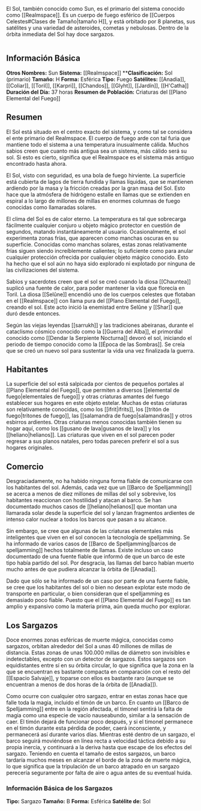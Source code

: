 El Sol, también conocido como Sun, es el primario del sistema conocido como [[Realmspace]]. Es un cuerpo de fuego esférico de [[Cuerpos Celestes#Clases de Tamaño|tamaño H]], y está orbitado por 8 planetas, sus satélites y una variedad de asteroides, cometas y nebulosas. Dentro de la órbita inmediata del Sol hay doce sargazos.

```toc
```

## Información Básica
**Otros Nombres:** Sun
**Sistema:** [[Realmspace]]
****Clasificación:** Sol (primario)
**Tamaño:** H
**Forma:** Esférica
**Tipo:** Fuego
**Satélites:** [[Anadia]], [[Coliar]], [[Toril]], [[Karpri]], [[Chandos]], [[Glyht]], [[Jardín]], [[H'Catha]]
**Duración del Día:** 37 horas
**Resumen de Población:** Criaturas del [[Plano Elemental del Fuego]]

## Resumen
El Sol está situado en el centro exacto del sistema, y como tal se considera el ente primario del Realmspace. El cuerpo de fuego arde con tal furia que mantiene todo el sistema a una temperatura inusualmente cálida. Muchos sabios creen que cuanto más antigua sea un sistema, más cálido será su sol. Si esto es cierto, significa que el Realmspace es el sistema más antiguo encontrado hasta ahora.

El Sol, visto con seguridad, es una bola de fuego hirviente. La superficie está cubierta de lagos de tierra fundida y llamas líquidas, que se mantienen ardiendo por la masa y la fricción creadas por la gran masa del Sol. Esto hace que la atmósfera de hidrógeno estalle en llamas que se extienden en espiral a lo largo de millones de millas en enormes columnas de fuego conocidas como llamaradas solares.

El clima del Sol es de calor eterno. La temperatura es tal que sobrecarga fácilmente cualquier conjuro u objeto mágico protector en cuestión de segundos, matando instantáneamente al usuario. Ocasionalmente, el sol experimenta zonas frías, que aparecen como manchas oscuras en su superficie. Conocidas como manchas solares, estas zonas relativamente frías siguen siendo increíblemente calientes; lo suficiente como para anular cualquier protección ofrecida por cualquier objeto mágico conocido. Esto ha hecho que el sol aún no haya sido explorado ni explotado por ninguna de las civilizaciones del sistema.

Sabios y sacerdotes creen que el sol se creó cuando la diosa [[Chauntea]] suplicó una fuente de calor, para poder mantener la vida que florecía en Toril. La diosa [[Selûne]] encendió uno de los cuerpos celestes que flotaban en el [[Realmspace]] con llama pura del [[Plano Elemental del Fuego]], creando el sol. Este acto inició la enemistad entre Selûne y [[Shar]] que duró desde entonces.

Según las viejas leyendas [[sarrukh]] y las tradiciones abeiranas, durante el cataclismo cósmico conocido como la [[Guerra del Alba]], el primordial conocido como [[Dendar la Serpiente Nocturna]] devoró el sol, iniciando el periodo de tiempo conocido como la [[Época de las Sombras]]. Se creía que se creó un nuevo sol para sustentar la vida una vez finalizada la guerra.

## Habitantes
La superficie del sol está salpicada por cientos de pequeños portales al [[Plano Elemental del Fuego]], que permiten a diversos [[elemental de fuego|elementales de fuego]] y otras criaturas amantes del fuego establecer sus hogares en este objeto estelar. Muchas de estas criaturas son relativamente conocidas, como los [[ifrit|ifrits]], los [[tritón de fuego|tritones de fuego]], las [[salamandra de fuego|salamandras]] y otros esbirros ardientes. Otras criaturas menos conocidas también tienen su hogar aquí, como los [[gusano de lava|gusanos de lava]] y los [[heliano|helianos]]. Las criaturas que viven en el sol parecen poder regresar a sus planos natales, pero todas parecen preferir el sol a sus hogares originales.

## Comercio
Desgraciadamente, no ha habido ninguna forma fiable de comunicarse con los habitantes del sol. Además, cada vez que un [[Barco de Spelljamming]] se acerca a menos de diez millones de millas del sol y sobrevive, los habitantes reaccionan con hostilidad y atacan al barco. Se han documentado muchos casos de [[heliano|helianos]] que montan una llamarada solar desde la superficie del sol y lanzan fragmentos ardientes de intenso calor nuclear a todos los barcos que pasan a su alcance.

Sin embargo, se cree que algunas de las criaturas elementales más inteligentes que viven en el sol conocen la tecnología de spelljamming. Se ha informado de varios casos de [[Barco de Spelljamming|barcos de spelljamming]] hechos totalmente de llamas. Existe incluso un caso documentado de una fuente fiable que informó de que un barco de este tipo había partido del sol. Por desgracia, las llamas del barco habían muerto mucho antes de que pudiera alcanzar la órbita de [[Anadia]].

Dado que sólo se ha informado de un caso por parte de una fuente fiable, se cree que los habitantes del sol o bien no desean explotar este modo de transporte en particular, o bien consideran que el spelljamming es demasiado poco fiable. Puesto que el [[Plano Elemental del Fuego]] es tan amplio y expansivo como la materia prima, aún queda mucho por explorar.

## Los Sargazos
Doce enormes zonas esféricas de muerte mágica, conocidas como sargazos, orbitan alrededor del Sol a unas 40 millones de millas de distancia. Estas zonas de unas 100.000 millas de diámetro son invisibles e indetectables, excepto con un detector de sargazos. Estos sargazos son equidistantes entre sí en su órbita circular, lo que significa que la zona en la que se encuentran es bastante compacta en comparación con el resto del [[Espacio Salvaje]], y toparse con ellos es bastante raro (aunque se encuentran a menos de dos horas de la órbita de [[Anadia]]).

Como ocurre con cualquier otro sargazo, entrar en estas zonas hace que falle toda la magia, incluido el timón de un barco. En cuanto un [[Barco de Spelljamming]] entre en la región afectada, el timonel sentirá la falta de magia como una especie de vacío nauseabundo, similar a la sensación de caer. El timón dejará de funcionar poco después, y si el timonel permanece en el timón durante esta pérdida de poder, caerá inconsciente, y permanecerá así durante varios días. Mientras esté dentro de un sargazo, el barco seguirá moviéndose en línea recta a velocidad táctica debido a su propia inercia, y continuará a la deriva hasta que escape de los efectos del sargazo. Teniendo en cuenta el tamaño de estos sargazos, un barco tardaría muchos meses en alcanzar el borde de la zona de muerte mágica, lo que significa que la tripulación de un barco atrapado en un sargazo perecería seguramente por falta de aire o agua antes de su eventual huida.

### Información Básica de los Sargazos
**Tipo:** Sargazo
**Tamaño:** B
**Forma:** Esférica
**Satélite de:** Sol